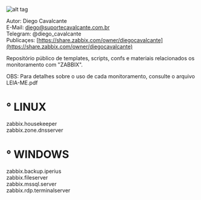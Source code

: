 ![alt tag](https://github.com/suportecavalcante/zabbix.templates/blob/master/screenshots/zabbix.jpg)

Autor: Diego Cavalcante\
E-Mail: diego@suportecavalcante.com.br\
Telegram: @diego_cavalcante\
Publicaçes: [https://share.zabbix.com/owner/diegocavalcante](https://share.zabbix.com/owner/diegocavalcante)

Repositório público de templates, scripts, confs e materiais relacionados os monitoramento com "ZABBIX".

OBS: Para detalhes sobre o uso de cada monitoramento, consulte o arquivo LEIA-ME.pdf

# ° LINUX

zabbix.housekeeper\
zabbix.zone.dnsserver

# ° WINDOWS

zabbix.backup.iperius\
zabbix.fileserver\
zabbix.mssql.server\
zabbix.rdp.terminalserver
